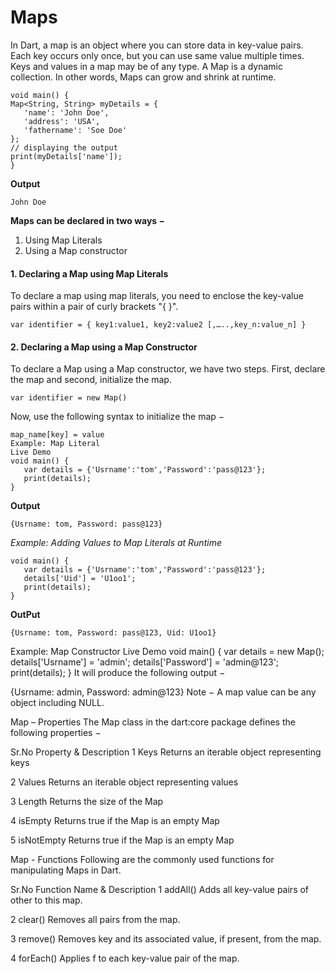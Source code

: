 # Maps
In Dart, a map is an object where you can store data in key-value pairs. Each key occurs only once, but you can use same value multiple times. Keys and values in a map may be of any type. A Map is a dynamic collection. In other words, Maps can grow and shrink at runtime.

```
void main() {
Map<String, String> myDetails = {
   'name': 'John Doe',
   'address': 'USA',
   'fathername': 'Soe Doe'
};
// displaying the output
print(myDetails['name']);
}
```

**Output**

`John Doe`

**Maps can be declared in two ways −**

1. Using Map Literals
2. Using a Map constructor


#### 1. Declaring a Map using Map Literals
To declare a map using map literals, you need to enclose the key-value pairs within a pair of curly brackets "{ }".



`var identifier = { key1:value1, key2:value2 [,…..,key_n:value_n] }`

#### 2. Declaring a Map using a Map Constructor
To declare a Map using a Map constructor, we have two steps. First, declare the map and second, initialize the map.


`var identifier = new Map()`

Now, use the following syntax to initialize the map −

```
map_name[key] = value
Example: Map Literal
Live Demo
void main() { 
   var details = {'Usrname':'tom','Password':'pass@123'}; 
   print(details); 
}
```

**Output**

`{Usrname: tom, Password: pass@123}`

*Example: Adding Values to Map Literals at Runtime*

```
void main() { 
   var details = {'Usrname':'tom','Password':'pass@123'}; 
   details['Uid'] = 'U1oo1'; 
   print(details); 
} 
```

**OutPut**

`{Usrname: tom, Password: pass@123, Uid: U1oo1}`

Example: Map Constructor
Live Demo
void main() { 
   var details = new Map(); 
   details['Usrname'] = 'admin'; 
   details['Password'] = 'admin@123'; 
   print(details); 
} 
It will produce the following output −

{Usrname: admin, Password: admin@123}
Note − A map value can be any object including NULL.

Map – Properties
The Map class in the dart:core package defines the following properties −

Sr.No	Property & Description
1	Keys
Returns an iterable object representing keys

2	Values
Returns an iterable object representing values

3	Length
Returns the size of the Map

4	isEmpty
Returns true if the Map is an empty Map

5	isNotEmpty
Returns true if the Map is an empty Map

Map - Functions
Following are the commonly used functions for manipulating Maps in Dart.

Sr.No	Function Name & Description
1	addAll()
Adds all key-value pairs of other to this map.

2	clear()
Removes all pairs from the map.

3	remove()
Removes key and its associated value, if present, from the map.

4	forEach()
Applies f to each key-value pair of the map.
